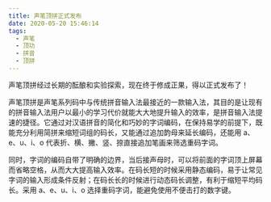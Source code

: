 ```yaml
---
title: 声笔顶拼正式发布
date: 2020-05-20 15:46:14
tags:
  - 声笔
  - 顶功
  - 拼音
  - 顶拼
---
```


声笔顶拼经过长期的酝酿和实验探索，现在终于修成正果，得以正式发布了！

声笔顶拼是声笔系列码中与传统拼音输入法最接近的一款输入法，其目的是让现有的拼音输入法用户以最小的学习代价就能大大地提升输入的效率，是拼音输入法提速的捷径。它通过对汉语拼音的简化和巧妙的字词编码，在保持易学的前提下，既能充分利用简拼来缩短词组的码长，又能通过追加韵母来延长编码，还能用 a、e、u、i、o 代表折、横、撇、竖、捺直接追加笔画来筛选重码字词。

<!--more-->

同时，字词的编码自带了明确的边界，当后接声母时，可以将前面的字词顶上屏幕而省略空格，从而大大提高输入效率。在码长短的时候采用静态编码，易于让常见字词的输入形成条件反射；在码长长的时候进行动态码长调整，有利于缩短平均码长。采用 a、e、u、i、o 选择重码字词，能避免使用不便击打的数字键。
